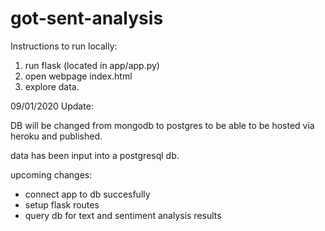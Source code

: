 # got-sent-analysis

Instructions to run locally:

1. run flask (located in app/app.py)
2. open webpage index.html
3. explore data.

09/01/2020 Update: 

DB will be changed from mongodb to postgres to be able to be hosted via heroku and published.

data has been input into a postgresql db.

upcoming changes:
- connect app to db succesfully
- setup flask routes
- query db for text and sentiment analysis results




